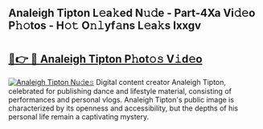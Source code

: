 ## Analeigh Tipton L𝚎a𝚔ed N𝚞𝚍e - Part-4Xa Vi𝚍𝚎o P𝚑𝚘tos - H𝚘𝚝 O𝚗𝚕yf𝚊ns L𝚎a𝚔s Ixxgv

# <h2><a href="http://kf6cvp.oniu.top/?m=Analeigh+Tipton">🔗👉 🔴 Analeigh Tipton P𝚑ot𝚘𝚜 V𝚒d𝚎o</a></h2>

[![Analeigh Tipton Nu𝚍e𝚜](https://i.imgur.com/0qMVB7G.gif)](http://kf6cvp.oniu.top/?m=Analeigh+Tipton)
Digital content creator Analeigh Tipton, celebrated for publishing dance and lifestyle material, consisting of performances and personal vlogs. Analeigh Tipton's public image is characterized by its openness and accessibility, but the depths of his personal life remain a captivating mystery.  
